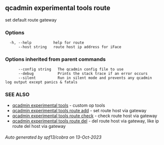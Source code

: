 ## qcadmin experimental tools route

set default route gateway

### Options

```
  -h, --help          help for route
      --host string   route host ip address for iFace
```

### Options inherited from parent commands

```
      --config string   The qcadmin config file to use
      --debug           Prints the stack trace if an error occurs
      --silent          Run in silent mode and prevents any qcadmin log output except panics & fatals
```

### SEE ALSO

* [qcadmin experimental tools](qcadmin_experimental_tools.md)	 - custom op tools
* [qcadmin experimental tools route add](qcadmin_experimental_tools_route_add.md)	 - set route host via gateway
* [qcadmin experimental tools route check](qcadmin_experimental_tools_route_check.md)	 - check route host via gateway
* [qcadmin experimental tools route del](qcadmin_experimental_tools_route_del.md)	 - del route host via gateway, like ip route del host via gateway

###### Auto generated by spf13/cobra on 13-Oct-2023
